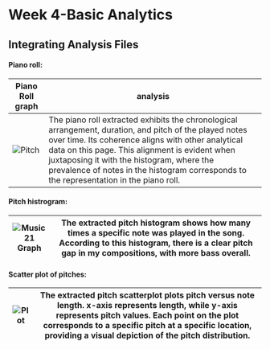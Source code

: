 # Week 4-Basic Analytics
## Integrating Analysis Files
#### Piano roll:

Piano Roll graph | analysis
----- | -----
![Pitch](https://github.com/Vvvi00/MCA-2023/assets/145675705/a5769933-5b0e-4df6-a214-b7e3a31009d7) | The piano roll extracted exhibits the chronological arrangement, duration, and pitch of the played notes over time. Its coherence aligns with other analytical data on this page. This alignment is evident when juxtaposing it with the histogram, where the prevalence of notes in the histogram corresponds to the representation in the piano roll.


#### Pitch histrogram:

![Music 21 Graph](https://github.com/Vvvi00/MCA-2023/assets/145675705/fff506ad-95b5-410f-be33-7c2c1a0ab82a) | The extracted pitch histogram shows how many times a specific note was played in the song. According to this histogram, there is a clear pitch gap in my compositions, with more bass overall.
----- | -----

#### Scatter plot of pitches:

![Plot](https://github.com/Vvvi00/MCA-2023/assets/145675705/9638b360-0e94-4a71-a6d8-e8e9ae899046) | The extracted pitch scatterplot plots pitch versus note length. x-axis represents length, while y-axis represents pitch values. Each point on the plot corresponds to a specific pitch at a specific location, providing a visual depiction of the pitch distribution.
----- | -----
